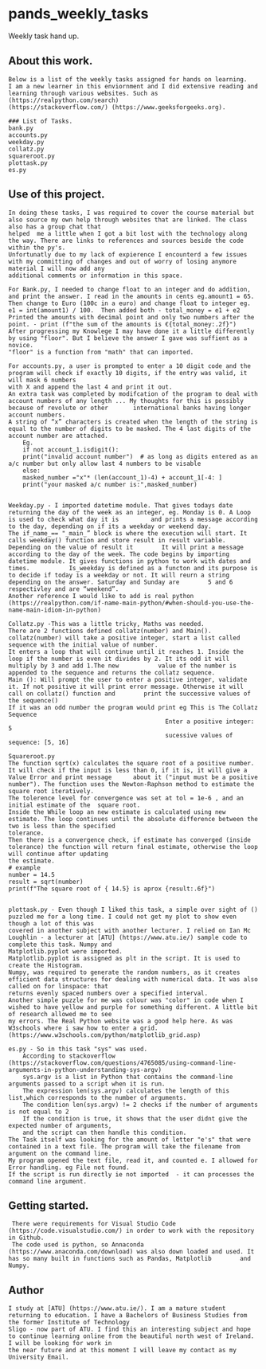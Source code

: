 # pands_weekly_tasks
Weekly task hand up.

## About this work.
    Below is a list of the weekly tasks assigned for hands on learning.
    I am a new learner in this enviornment and I did extensive reading and learning through various websites. Such as (https://realpython.com/search)
    (https://stackoverflow.com/) (https://www.geeksforgeeks.org).

    ### List of Tasks.
    bank.py
    accounts.py
    weekday.py
    collatz.py
    squareroot.py
    plottask.py
    es.py
    
## Use of this project.
    In doing these tasks, I was required to cover the course material but also source my own help through websites that are linked. The class also has a group chat that     
    helped  me a little when I got a bit lost with the technology along the way. There are links to references and sources beside the code within the py's.
    Unfortunatly due to my lack of expierence I encounterd a few issues with my committing of changes and out of worry of losing anymore material I will now add any         
    additional comments or information in this space.
    
    For Bank.py, I needed to change float to an integer and do addition, and print the answer. I read in the amounts in cents eg.amount1 = 65. 
    Then change to Euro (100c in a euro) and change float to integer eg. e1 = int(amount1) / 100.  Then added both - total_money = e1 + e2
    Printed the amounts with decimal point and only two numbers after the point. - print (f"the sum of the amounts is €{total_money:.2f}")
    After progressing my Knowlege I may have done it a little differently by using "floor". But I believe the answer I gave was suffient as a novice.
    "floor" is a function from "math" that can imported.
    
    For accounts.py, a user is prompted to enter a 10 digit code and the program will check if exactly 10 digits, if the entry was valid, it will mask 6 numbers 
    with X and append the last 4 and print it out.
    An extra task was completed by modifcation of the program to deal with account numbers of any length ... My thoughts for this is possibly because of revolute or other       international banks having longer account numbers.
    A string of “x” characters is created when the length of the string is equal to the number of digits to be masked. The 4 last digits of the account number are attached.
        Eg.
        if not account_1.isdigit():
        print("invalid account number")  # as long as digits entered as an a/c number but only allow last 4 numbers to be visable
        else:
        masked_number ="x"* (len(account_1)-4) + account_1[-4: ] 
        print("your masked a/c number is:",masked_number)
    

    Weekday.py - I imported datetime module. That gives todays date returning the day of the week as an integer, eg. Monday is 0. A Loop is used to check what day it is         and prints a message according to the day, depending on if its a weekday or weekend day.
    The if_name_== "_main_” block is where the execution will start. It calls weekday() function and store result in result variable. Depending on the value of result it        It will print a message according to the day of the week. The code begins by importing datetime module. It gives functions in python to work with dates and times.           Is_weekday is defined as a functon and its purpose is to decide if today is a weekday or not. It will reurn a string depending on the answer. Saturday and Sunday are        5 and 6 respectivley and are “weekend”.
    Another reference I would like to add is real python (https://realpython.com/if-name-main-python/#when-should-you-use-the-name-main-idiom-in-python)

    Collatz.py -This was a little tricky, Maths was needed.
    There are 2 functions defined collatz(number) and Main(). collatz(number) will take a positive integer, start a list called sequence with the initial value of number.
    It enters a loop that will continue until it reaches 1. Inside the loop if the number is even it divides by 2. It its odd it will multiply by 3 and add 1.The new           value of the number is appended to the sequence and returns the collatz sequence.
    Main (): Will prompt the user to enter a positive integer, validate it. If not positive it will print error message. Otherwise it will call on collatz() function and        print the successive values of the sequence()
    If it was an odd number the program would print eg This is The Collatz Sequence
                                                Enter a positive integer: 5
                                                sucessive values of sequence: [5, 16]

    Squareroot.py 
    The function sqrt(x) calculates the square root of a positive number. It will check if the input is less than 0, if it is, it will give a Value Error and print message      about it ("input must be a positive number"). The function uses the Newton-Raphson method to estimate the square root iteratively.
    The tolerence level for convergence was set at tol = 1e-6 , and an initial estimate of the  square root.
    Inside the While loop an new estimate is calculated using new estimate. The loop continues until the absolute difference between the two is less than the specified     
    tolerance.
    Then there is a convergence check, if estimate has converged (inside tolerance) the function will return final estimate, otherwise the loop will continue after updating 
    the estimate.    
    # example
    number = 14.5
    result = sqrt(number)
    print(f"The square root of { 14.5} is aprox {result:.6f}")

    
    plottask.py - Even though I liked this task, a simple over sight of () puzzled me for a long time. I could not get my plot to show even though a lot of this was
    covered in another subject with another lecturer. I relied on Ian Mc Loughlin - a lecturer at [ATU] (https://www.atu.ie/) sample code to complete this task. Numpy and 
    Matplotlib.pyplot were imported.
    Matplotlib.pyplot is assigned as plt in the script. It is used to create the Histogram.
    Numpy, was required to generate the random numbers, as it creates efficient data structures for dealing with numerical data. It was also called on for linspace: that 
    returns evenly spaced numbers over a specified interval.
    Another simple puzzle for me was colour was "color" in code when I wished to have yellow and purple for something different. A little bit of research allowed me to see 
    my errors. The Real Python website was a good help here. As was W3schools where i saw how to enter a grid. (https://www.w3schools.com/python/matplotlib_grid.asp)
    
    es.py - So in this task "sys" was used. 
        According to stackoverflow (https://stackoverflow.com/questions/4765085/using-command-line-arguments-in-python-understanding-sys-argv)
        sys.argv is a list in Python that contains the command-line arguments passed to a script when it is run.
        The expression len(sys.argv) calculates the length of this list,which corresponds to the number of arguments.
        The condition len(sys.argv) != 2 checks if the number of arguments is not equal to 2 
        If the condition is true, it shows that the user didnt give the expected number of arguments,
        and the script can then handle this condition.
    The Task itself was looking for the amount of letter "e's" that were contained in a text file. The program will take the filename from argument on the command line.
    My program opened the text file, read it, and counted e. I allowed for Error handling. eg File not found.
    If the script is run directly ie not imported  - it can processes the command line argument.

 

    
## Getting started.
     There were requirements for Visual Studio Code (https://code.visualstudio.com/) in order to work with the repository in Github.
     The code used is python, so Annaconda (https://www.anaconda.com/download) was also down loaded and used. It has so many built in functions such as Pandas, Matplotlib        and Numpy.
     

## Author
    I study at [ATU] (https://www.atu.ie/). I am a mature student returning to education. I have a Bachelors of Business Studies from the former Institute of Technology     
    Sligo - now part of ATU. I find this an interesting subject and hope to continue learning online from the beautiful north west of Ireland. I will be looking for work in 
    the near future and at this moment I will leave my contact as my University Email. 
